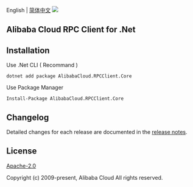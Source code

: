 English | [简体中文](README-CN.md)
![](https://aliyunsdk-pages.alicdn.com/icons/AlibabaCloud.svg)

## Alibaba Cloud RPC Client for .Net

## Installation

Use .Net CLI ( Recommand )

    dotnet add package AlibabaCloud.RPCClient.Core

Use Package Manager

    Install-Package AlibabaCloud.RPCClient.Core


## Changelog
Detailed changes for each release are documented in the [release notes](./ChangeLog.md).


## License
[Apache-2.0](http://www.apache.org/licenses/LICENSE-2.0)

Copyright (c) 2009-present, Alibaba Cloud All rights reserved.